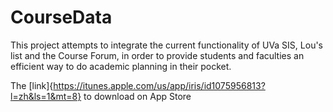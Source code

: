 # CourseData

This project attempts to integrate the current functionality of UVa SIS, Lou's list and the Course Forum, in order to provide students and faculties an efficient way to do academic planning in their pocket.

The [link]{https://itunes.apple.com/us/app/iris/id1075956813?l=zh&ls=1&mt=8} to download on App Store
